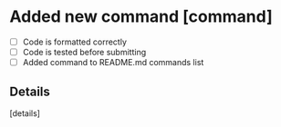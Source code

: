 # Added new command [command]

- [ ] Code is formatted correctly
- [ ] Code is tested before submitting
- [ ] Added command to README.md commands list

## Details

[details]
